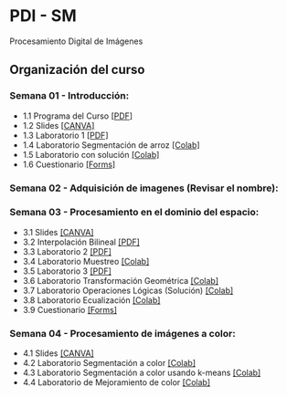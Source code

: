 # PDI - SM
Procesamiento Digital de Imágenes

## Organización del curso

### Semana 01 - Introducción:
* 1.1 Programa del Curso [[PDF]](https://github.com/sfmoram/PDI-SM/blob/main/Plan%20de%20curso%20Ima%CC%81genes%20Diagno%CC%81sticas.pdf)
* 1.2 Slides [[CANVA]](https://www.canva.com/design/DAFZzjcnpf0/i7J5X1Ota1j26-tr4Fjt1A/edit?utm_content=DAFZzjcnpf0&utm_campaign=designshare&utm_medium=link2&utm_source=sharebutton)
* 1.3 Laboratorio 1 [[PDF]](https://github.com/sfmoram/PDI-SM/blob/main/Semana%2001/Actividad__1_20232.pdf)
* 1.4 Laboratorio Segmentación de arroz [[Colab]](https://github.com/sfmoram/PDI-SM/blob/main/Semana%2001/Lab_1_PDI_Segmentaci%C3%B3n_arroz.ipynb)
* 1.5 Laboratorio con solución [[Colab]](https://github.com/sfmoram/PDI-SM/blob/main/Semana%2001/Lab_1_PDI_Segmentaci%C3%B3n_arroz_completo.ipynb)
* 1.6 Cuestionario [[Forms]](https://forms.gle/LT9fGYERvH2NpJp98)

### Semana 02 - Adquisición de imagenes (Revisar el nombre):

### Semana 03 - Procesamiento en el dominio del espacio:
* 3.1 Slides [[CANVA]](https://www.canva.com/design/DAFayV2Lxf4/TTACxfP5UlW6kvo7u_5p5A/edit?utm_content=DAFayV2Lxf4&utm_campaign=designshare&utm_medium=link2&utm_source=sharebutton)
* 3.2 Interpolación Bilineal [[PDF]](https://github.com/sfmoram/PDI-SM/blob/main/Semana%2003/EjercicioInterpolaci%C3%B3nBilineal.pdf)
* 3.3 Laboratorio 2 [[PDF]](https://github.com/sfmoram/PDI-SM/blob/main/Semana%2003/Actividad__2_20232.pdf)
* 3.4 Laboratorio Muestreo [[Colab]](https://github.com/sfmoram/PDI-SM/blob/main/Semana%2003/Lab_2_PDI_Muestreo.ipynb)
* 3.5 Laboratorio 3 [[PDF]](https://github.com/sfmoram/PDI-SM/blob/main/Semana%2003/Actividad__3_20232.pdf)
* 3.6 Laboratorio Transformación Geométrica [[Colab]](https://github.com/sfmoram/PDI-SM/blob/main/Semana%2003/Lab_3_PDI_Transformaci%C3%B3n_Geom%C3%A9trica.ipynb)
* 3.7 Laboratorio Operaciones Lógicas (Solución) [[Colab]](https://github.com/sfmoram/PDI-SM/blob/main/Semana%2003/Lab_3_Desaf%C3%ADo_Operaciones_L%C3%B3gicas.ipynb)
* 3.8 Laboratorio Ecualización [[Colab]](https://github.com/sfmoram/PDI-SM/blob/main/Semana%2003/Lab_4_PDI_Ecualizaci%C3%B3n.ipynb)
* 3.9 Cuestionario [[Forms]](https://forms.gle/3snQ7eJfRHd1rQ367)

### Semana 04 - Procesamiento de imágenes a color:
* 4.1 Slides [[CANVA]](https://www.canva.com/design/DAFbbaGv2a4/i6toDBfpf8Y8sTUvak0Yig/edit?utm_content=DAFbbaGv2a4&utm_campaign=designshare&utm_medium=link2&utm_source=sharebutton)
* 4.2 Laboratorio Segmentación a color [[Colab]](https://github.com/sfmoram/PDI-SM/blob/main/Semana%2004/Lab_5_Segmentaci%C3%B3n_Color.ipynb)
* 4.3 Laboratorio Segmentación a color usando k-means [[Colab]](https://github.com/sfmoram/PDI-SM/blob/main/Semana%2004/Laboratorio_Segmentaci%C3%B3nColor_k_means.ipynb)
* 4.4 Laboratorio de Mejoramiento de color [[Colab]](https://github.com/sfmoram/PDI-SM/blob/main/Semana%2004/Lab_6_PDI_Mejoramiento_Color.ipynb)
